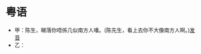 # 粤语

- 甲：陈生，睇落你唔係几似南方人噃。(陈先生，看上去你不大像南方人啊。)[发音](http://www.yueyv.cn/?keyword=%B3%C2%C9%FA%A3%AC%ED%FB%C2%E4%C4%E3%DF%ED%82S%BC%B8%CB%C6%C4%CF%B7%BD%C8%CB%87h&submit=%B2%E9+%D1%AF)
- 乙：
